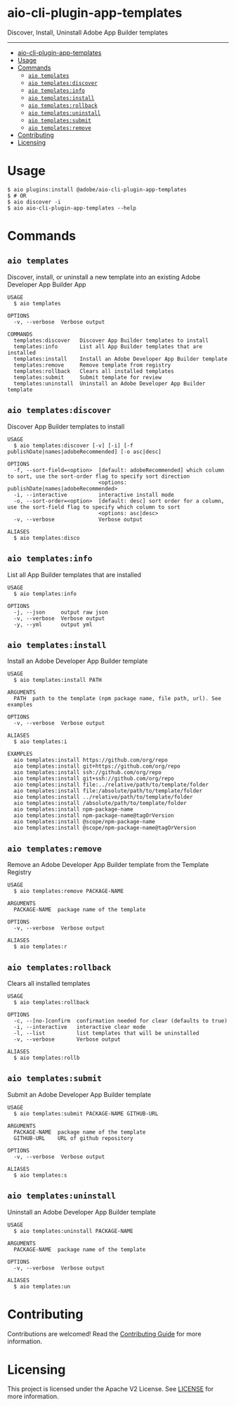 <!--
Copyright 2022 Adobe. All rights reserved.
This file is licensed to you under the Apache License, Version 2.0 (the "License");
you may not use this file except in compliance with the License. You may obtain a copy
of the License at http://www.apache.org/licenses/LICENSE-2.0

Unless required by applicable law or agreed to in writing, software distributed under
the License is distributed on an "AS IS" BASIS, WITHOUT WARRANTIES OR REPRESENTATIONS
OF ANY KIND, either express or implied. See the License for the specific language
governing permissions and limitations under the License.
-->
# aio-cli-plugin-app-templates
Discover, Install, Uninstall Adobe App Builder templates

---

<!-- toc -->
- [aio-cli-plugin-app-templates](#aio-cli-plugin-app-templates)
- [Usage](#usage)
- [Commands](#commands)
  - [`aio templates`](#aio-templates)
  - [`aio templates:discover`](#aio-templatesdiscover)
  - [`aio templates:info`](#aio-templatesinfo)
  - [`aio templates:install`](#aio-templatesinstall)
  - [`aio templates:rollback`](#aio-templatesrollback)
  - [`aio templates:uninstall`](#aio-templatesuninstall)
  - [`aio templates:submit`](#aio-templatessubmit)
  - [`aio templates:remove`](#aio-templatesremove)
- [Contributing](#contributing)
- [Licensing](#licensing)
<!-- tocstop -->

# Usage
```sh-session
$ aio plugins:install @adobe/aio-cli-plugin-app-templates
$ # OR
$ aio discover -i
$ aio aio-cli-plugin-app-templates --help
```

# Commands
## `aio templates`

Discover, install, or uninstall a new template into an existing Adobe Developer App Builder App

```
USAGE
  $ aio templates

OPTIONS
  -v, --verbose  Verbose output

COMMANDS
  templates:discover   Discover App Builder templates to install
  templates:info       List all App Builder templates that are installed
  templates:install    Install an Adobe Developer App Builder template
  templates:remove     Remove template from registry
  templates:rollback   Clears all installed templates
  templates:submit     Submit template for review 
  templates:uninstall  Uninstall an Adobe Developer App Builder template
```
## `aio templates:discover`

Discover App Builder templates to install

```
USAGE
  $ aio templates:discover [-v] [-i] [-f publishDate|names|adobeRecommended] [-o asc|desc]

OPTIONS
  -f, --sort-field=<option>  [default: adobeRecommended] which column to sort, use the sort-order flag to specify sort direction
                             <options: publishDate|names|adobeRecommended>
  -i, --interactive          interactive install mode
  -o, --sort-order=<option>  [default: desc] sort order for a column, use the sort-field flag to specify which column to sort
                             <options: asc|desc>
  -v, --verbose              Verbose output

ALIASES
  $ aio templates:disco
```
## `aio templates:info`

List all App Builder templates that are installed

```
USAGE
  $ aio templates:info

OPTIONS
  -j, --json     output raw json
  -v, --verbose  Verbose output
  -y, --yml      output yml
```
## `aio templates:install`

Install an Adobe Developer App Builder template

```
USAGE
  $ aio templates:install PATH

ARGUMENTS
  PATH  path to the template (npm package name, file path, url). See examples

OPTIONS
  -v, --verbose  Verbose output

ALIASES
  $ aio templates:i

EXAMPLES
  aio templates:install https://github.com/org/repo
  aio templates:install git+https://github.com/org/repo
  aio templates:install ssh://github.com/org/repo
  aio templates:install git+ssh://github.com/org/repo
  aio templates:install file:../relative/path/to/template/folder
  aio templates:install file:/absolute/path/to/template/folder
  aio templates:install ../relative/path/to/template/folder
  aio templates:install /absolute/path/to/template/folder
  aio templates:install npm-package-name
  aio templates:install npm-package-name@tagOrVersion
  aio templates:install @scope/npm-package-name
  aio templates:install @scope/npm-package-name@tagOrVersion
```
## `aio templates:remove`

Remove an Adobe Developer App Builder template from the Template Registry

```
USAGE
  $ aio templates:remove PACKAGE-NAME

ARGUMENTS
  PACKAGE-NAME  package name of the template

OPTIONS
  -v, --verbose  Verbose output

ALIASES
  $ aio templates:r
```
## `aio templates:rollback`

Clears all installed templates

```
USAGE
  $ aio templates:rollback

OPTIONS
  -c, --[no-]confirm  confirmation needed for clear (defaults to true)
  -i, --interactive   interactive clear mode
  -l, --list          list templates that will be uninstalled
  -v, --verbose       Verbose output

ALIASES
  $ aio templates:rollb
```
## `aio templates:submit`

Submit an Adobe Developer App Builder template

```
USAGE
  $ aio templates:submit PACKAGE-NAME GITHUB-URL

ARGUMENTS
  PACKAGE-NAME  package name of the template
  GITHUB-URL    URL of github repository 

OPTIONS
  -v, --verbose  Verbose output

ALIASES
  $ aio templates:s
```
## `aio templates:uninstall`

Uninstall an Adobe Developer App Builder template

```
USAGE
  $ aio templates:uninstall PACKAGE-NAME

ARGUMENTS
  PACKAGE-NAME  package name of the template

OPTIONS
  -v, --verbose  Verbose output

ALIASES
  $ aio templates:un
```
# Contributing

Contributions are welcomed! Read the [Contributing Guide](./CONTRIBUTING.md) for more information.

# Licensing

This project is licensed under the Apache V2 License. See [LICENSE](./LICENSE) for more information.
